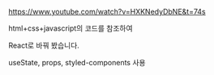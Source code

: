 https://www.youtube.com/watch?v=HXKNedyDbNE&t=74s

html+css+javascript의 코드를 참조하여

React로 바꿔 봤습니다. 

useState, props, styled-components 사용

